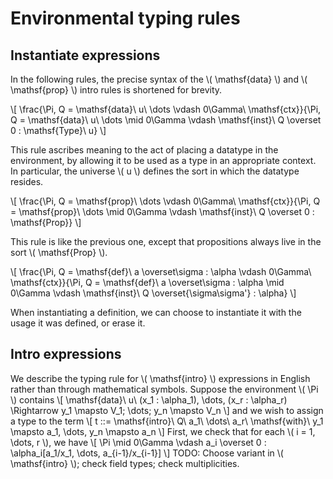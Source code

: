 # Environmental typing rules

## Instantiate expressions

In the following rules, the precise syntax of the \\( \mathsf{data} \\) and \\( \mathsf{prop} \\) intro rules is shortened for brevity.

\\[ \frac{\Pi, Q = \mathsf{data}\\ u\\ \dots \vdash 0\Gamma\\ \mathsf{ctx}}{\Pi, Q = \mathsf{data}\\ u\\ \dots \mid 0\Gamma \vdash \mathsf{inst}\\ Q \overset 0 : \mathsf{Type}\\ u} \\]

This rule ascribes meaning to the act of placing a datatype in the environment, by allowing it to be used as a type in an appropriate context.
In particular, the universe \\( u \\) defines the sort in which the datatype resides.

\\[ \frac{\Pi, Q = \mathsf{prop}\\ \dots \vdash 0\Gamma\\ \mathsf{ctx}}{\Pi, Q = \mathsf{prop}\\ \dots \mid 0\Gamma \vdash \mathsf{inst}\\ Q \overset 0 : \mathsf{Prop}} \\]

This rule is like the previous one, except that propositions always live in the sort \\( \mathsf{Prop} \\).

\\[ \frac{\Pi, Q = \mathsf{def}\\ a \overset\sigma : \alpha \vdash 0\Gamma\\ \mathsf{ctx}}{\Pi, Q = \mathsf{def}\\ a \overset\sigma : \alpha \mid 0\Gamma \vdash \mathsf{inst}\\ Q \overset{\sigma\sigma'} : \alpha} \\]

When instantiating a definition, we can choose to instantiate it with the usage it was defined, or erase it.

## Intro expressions

We describe the typing rule for \\( \mathsf{intro} \\) expressions in English rather than through mathematical symbols.
Suppose the environment \\( \Pi \\) contains
\\[ \mathsf{data}\\ u\\ (x_1 : \alpha_1), \dots, (x_r : \alpha_r) \Rightarrow y_1 \mapsto V_1; \dots; y_n \mapsto V_n \\]
and we wish to assign a type to the term
\\[ t ::= \mathsf{intro}\\ Q\\ a_1\\ \dots\\ a_r\\ \mathsf{with}\\ y_1 \mapsto a_1, \dots, y_n \mapsto a_n \\]
First, we check that for each \\( i = 1, \dots, r \\), we have
\\[ \Pi \mid 0\Gamma \vdash a_i \overset 0 : \alpha_i[a_1/x_1, \dots, a_{i-1}/x_{i-1}] \\]
TODO: Choose variant in \\( \mathsf{intro} \\); check field types; check multiplicities.
